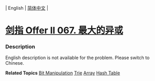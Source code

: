 | English | [简体中文](README.md) |

# [剑指 Offer II 067. 最大的异或](https://leetcode-cn.com/problems/ms70jA)
 ### Description
<p>English description is not available for the problem. Please switch to Chinese.</p>

**Related Topics**  [Bit Manipulation](https://leetcode-cn.com/tag/bit-manipulation) [Trie](https://leetcode-cn.com/tag/trie) [Array](https://leetcode-cn.com/tag/array) [Hash Table](https://leetcode-cn.com/tag/hash-table) 
